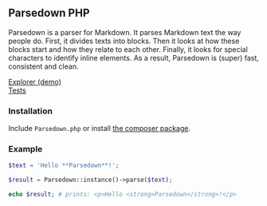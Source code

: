 ## Parsedown PHP

Parsedown is a parser for Markdown. It parses Markdown text the way people do. First, it divides texts into blocks. Then it looks at how these blocks start and how they relate to each other. Finally, it looks for special characters to identify inline elements. As a result, Parsedown is (super) fast, consistent and clean.

[Explorer (demo)](http://parsedown.org/explorer/)  
[Tests](http://parsedown.org/tests/)

### Installation

Include `Parsedown.php` or install [the composer package](https://packagist.org/packages/erusev/parsedown).

### Example

```php
$text = 'Hello **Parsedown**!';

$result = Parsedown::instance()->parse($text);

echo $result; # prints: <p>Hello <strong>Parsedown</strong>!</p>
```